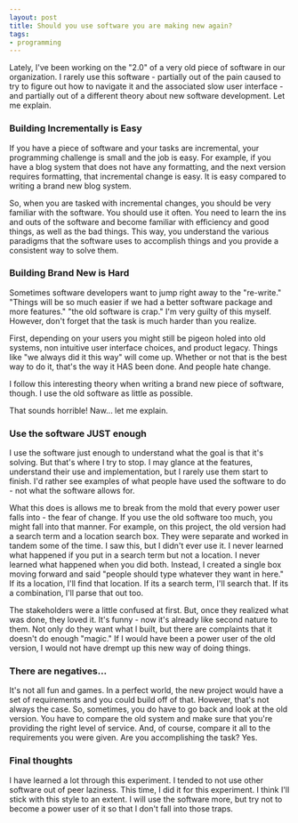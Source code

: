 ```yaml
---
layout: post
title: Should you use software you are making new again?
tags:
- programming
---
```


Lately, I've been working on the "2.0" of a very old piece of software in our organization.  I rarely use this software - partially out of the pain caused to try to figure out how to navigate it and the associated slow user interface - and partially out of a different theory about new software development.  Let me explain.



### Building Incrementally is Easy


If you have a piece of software and your tasks are incremental, your programming challenge is small and the job is easy.  For example, if you have a blog system that does not have any formatting, and the next version requires formatting, that incremental change is easy.  It is easy compared to writing a brand new blog system.  

So, when you are tasked with incremental changes, you should be very familiar with the software.  You should use it often.  You need to learn the ins and outs of the software and become familiar with efficiency and good things, as well as the bad things.  This way, you understand the various paradigms that the software uses to accomplish things and you provide a consistent way to solve them.



### Building Brand New is Hard


Sometimes software developers want to jump right away to the "re-write."  "Things will be so much easier if we had a better software package and more features."  "the old software is crap."  I'm very guilty of this myself.  However, don't forget that the task is much harder than you realize.

First, depending on your users you might still be pigeon holed into old systems, non intuitive user interface choices, and product legacy.  Things like "we always did it this way" will come up.  Whether or not that is the best way to do it, that's the way it HAS been done.  And people hate change.

I follow this interesting theory when writing a brand new piece of software, though.  I use the old software as little as possible.

That sounds horrible!  Naw... let me explain.



### Use the software JUST enough


I use the software just enough to understand what the goal is that it's solving.  But that's where I try to stop.  I may glance at the features, understand their use and implementation, but I rarely use them start to finish.  I'd rather see examples of what people have used the software to do - not what the software allows for.

What this does is allows me to break from the mold that every power user falls into - the fear of change.  If you use the old software too much, you might fall into that manner.  For example, on this project, the old version had a search term and a location search box.  They were separate and worked in tandem some of the time.  I saw this, but I didn't ever use it.  I never learned what happened if you put in a search term but not a location.  I never learned what happened when you did both.  Instead, I created a single box moving forward and said "people should type whatever they want in here."  If its a location, I'll find that location.  If its a search term, I'll search that.  If its a combination, I'll parse that out too.

The stakeholders were a little confused at first.  But, once they realized what was done, they loved it.  It's funny - now it's already like second nature to them.  Not only do they want what I built, but there are complaints that it doesn't do enough "magic."  If I would have been a power user of the old version, I would not have drempt up this new way of doing things.



### There are negatives...


It's not all fun and games.  In a perfect world, the new project would have a set of requirements and you could build off of that.  However, that's not always the case.  So, sometimes, you do have to go back and look at the old version.  You have to compare the old system and make sure that you're providing the right level of service.  And, of course, compare it all to the requirements you were given.  Are you accomplishing the task?  Yes.  



### Final thoughts


I have learned a lot through this experiment.  I tended to not use other software out of peer laziness.  This time, I did it for this experiment.  I think I'll stick with this style to an extent.  I will use the software more, but try not to become a power user of it so that I don't fall into those traps.
